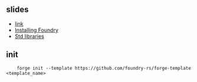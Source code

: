 
## slides
 - [link](https://petal-estimate-4e9.notion.site/Ganache-Trufle-Hardhat-and-Foundry-1537dfd1073580029822c7874ed1f37c)
 - [Installing Foundry](https://petal-estimate-4e9.notion.site/Installing-Foundry-1547dfd10735803b8533e368400858b7)
 - [Std libraries](https://petal-estimate-4e9.notion.site/Std-libraries-1587dfd1073580f596b2c315a7f49576)

## init

```
    forge init --template https://github.com/foundry-rs/forge-template <template_name>
```
